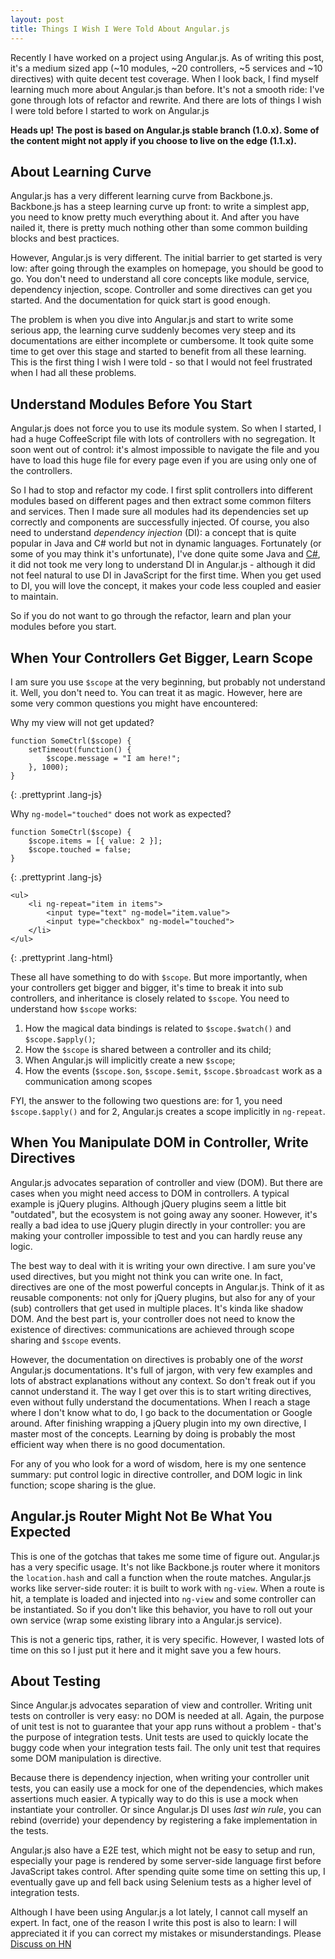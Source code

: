 ```yaml
---
layout: post
title: Things I Wish I Were Told About Angular.js
---
```


Recently I have worked on a project using Angular.js. As of writing this post, it's a medium sized app (~10 modules, ~20 controllers, ~5 services and ~10 directives) with quite decent test coverage. When I look back, I find myself learning much more about Angular.js than before. It's not a smooth ride: I've gone through lots of refactor and rewrite. And there are lots of things I wish I were told before I started to work on Angular.js

**Heads up! The post is based on Angular.js stable branch (1.0.x). Some of the content might not apply if you choose to live on the edge (1.1.x).**

## About Learning Curve

Angular.js has a very different learning curve from Backbone.js. Backbone.js has a steep learning curve up front: to write a simplest app, you need to know pretty much everything about it. And after you have nailed it, there is pretty much nothing other than some common building blocks and best practices.

However, Angular.js is very different. The initial barrier to get started is very low: after going through the examples on homepage, you should be good to go. You don't need to understand all core concepts like module, service, dependency injection, scope. Controller and some directives can get you started. And the documentation for quick start is good enough.

The problem is when you dive into Angular.js and start to write some serious app, the learning curve suddenly becomes very steep and its documentations are either incomplete or cumbersome. It took quite some time to get over this stage and started to benefit from all these learning. This is the first thing I wish I were told - so that I would not feel frustrated when I had all these problems.

## Understand Modules Before You Start

Angular.js does not force you to use its module system. So when I started, I had a huge CoffeeScript file with lots of controllers with no segregation. It soon went out of control: it's almost impossible to navigate the file and you have to load this huge file for every page even if you are using only one of the controllers.

So I had to stop and refactor my code. I first split controllers into different modules based on different pages and then extract some common filters and services. Then I made sure all modules had its dependencies set up correctly and components are successfully injected. Of course, you also need to understand *dependency injection* (DI): a concept that is quite popular in Java and C# world but not in dynamic languages. Fortunately (or some of you may think it's unfortunate), I've done quite some Java and [C#](http://ruoyusun.com/2013/03/10/6-months-with-c-sharp.html), it did not took me very long to understand DI in Angular.js - although it did not feel natural to use DI in JavaScript for the first time. When you get used to DI, you will love the concept, it makes your code less coupled and easier to maintain.

So if you do not want to go through the refactor, learn and plan your modules before you start.

## When Your Controllers Get Bigger, Learn Scope

I am sure you use `$scope` at the very beginning, but probably not understand it. Well, you don't need to. You can treat it as magic. However, here are some very common questions you might have encountered:

Why my view will not get updated?

	function SomeCtrl($scope) {
		setTimeout(function() {
			$scope.message = "I am here!";
		}, 1000);
	}
{: .prettyprint .lang-js}

Why `ng-model="touched"` does not work as expected?

	function SomeCtrl($scope) {
		$scope.items = [{ value: 2 }];
		$scope.touched = false;
	}
{: .prettyprint .lang-js}

	<ul>
		<li ng-repeat="item in items">
			<input type="text" ng-model="item.value">
			<input type="checkbox" ng-model="touched">
		</li>	
	</ul>
{: .prettyprint .lang-html}

These all have something to do with `$scope`. But more importantly, when your controllers get bigger and bigger, it's time to break it into sub controllers, and inheritance is closely related to `$scope`. You need to understand how `$scope` works:

1. How the magical data bindings is related to `$scope.$watch()` and `$scope.$apply()`;
2. How the `$scope` is shared between a controller and its child;
3. When Angular.js will implicitly create a new `$scope`;
4. How the events (`$scope.$on`, `$scope.$emit`, `$scope.$broadcast` work as a communication among scopes

FYI, the answer to the following two questions are: for 1, you need `$scope.$apply()` and for 2, Angular.js creates a scope implicitly in `ng-repeat`.

## When You Manipulate DOM in Controller, Write Directives

Angular.js advocates separation of controller and view (DOM). But there are cases when you might need access to DOM in controllers. A typical example is jQuery plugins. Although jQuery plugins seem a little bit "outdated", but the ecosystem is not going away any sooner. However, it's really a bad idea to use jQuery plugin directly in your controller: you are making your controller impossible to test and you can hardly reuse any logic.

The best way to deal with it is writing your own directive. I am sure you've used directives, but you might not think you can write one. In fact, directives are one of the most powerful concepts in Angular.js. Think of it as reusable components: not only for jQuery plugins, but also for any of your (sub) controllers that get used in multiple places. It's kinda like shadow DOM. And the best part is, your controller does not need to know the existence of directives: communications are achieved through scope sharing and `$scope` events.

However, the documentation on directives is probably one of the *worst* Angular.js documentations. It's full of jargon, with very few examples and lots of abstract explanations without any context. So don't freak out if you cannot understand it. The way I get over this is to start writing directives, even without fully understand the documentations. When I reach a stage where I don't know what to do, I go back to the documentation or Google around. After finishing wrapping a jQuery plugin into my own directive, I master most of the concepts. Learning by doing is probably the most efficient way when there is no good documentation.

For any of you who look for a word of wisdom, here is my one sentence summary: put control logic in directive controller, and DOM logic in link function; scope sharing is the glue.

## Angular.js Router Might Not Be What You Expected

This is one of the gotchas that takes me some time of figure out. Angular.js has a very specific usage. It's not like Backbone.js router where it monitors the `location.hash` and call a function when the route matches. Angular.js works like server-side router: it is built to work with `ng-view`. When a route is hit, a template is loaded and injected into `ng-view` and some controller can be instantiated. So if you don't like this behavior, you have to roll out your own service (wrap some existing library into a Angular.js service).

This is not a generic tips, rather, it is very specific. However, I wasted lots of time on this so I just put it here and it might save you a few hours.

## About Testing

Since Angular.js advocates separation of view and controller. Writing unit tests on controller is very easy: no DOM is needed at all. Again, the purpose of unit test is not to guarantee that your app runs without a problem - that's the purpose of integration tests. Unit tests are used to quickly locate the buggy code when your integration tests fail. The only unit test that requires some DOM manipulation is directive.

Because there is dependency injection, when writing your controller unit tests, you can easily use a mock for one of the dependencies, which makes assertions much easier. A typically way to do this is use a mock when instantiate your controller. Or since Angular.js DI uses *last win rule*, you can rebind (override) your dependency by registering a fake implementation in the tests.

Angular.js also have a E2E test, which might not be easy to setup and run, especially your page is rendered by some server-side language first before JavaScript takes control. After spending quite some time on setting this up, I eventually gave up and fell back using Selenium tests as a higher level of integration tests.

Although I have been using Angular.js a lot lately, I cannot call myself an expert. In fact, one of the reason I write this post is also to learn: I will appreciated it if you can correct my mistakes or misunderstandings. Please [Discuss on HN](https://news.ycombinator.com/item?id=5770733)